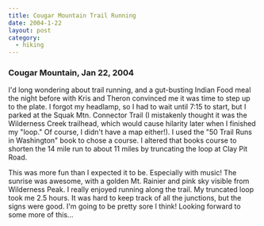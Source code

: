 ```yaml
---
title: Cougar Mountain Trail Running
date: 2004-1-22
layout: post
category:
  - hiking
---
```


### Cougar Mountain, Jan 22, 2004
I'd long wondering about trail running, and a gut-busting Indian Food
meal the night before with Kris and Theron convinced me it was time to
step up to the plate. I forgot my headlamp, so I had to wait until
7:15 to start, but I parked at the Squak Mtn. Connector Trail (I
mistakenly thought it was the Wilderness Creek trailhead, which would
cause hilarity later when I finished my "loop." Of course, I didn't
have a map either!). I used the "50 Trail Runs in Washington" book
to chose a course. I altered that books course to shorten the 14 mile
run to about 11 miles by truncating the loop at Clay Pit Road.


This was more fun than I expected it to be. Especially with music! The
sunrise was awesome, with a golden Mt. Rainier and pink sky visible
from Wilderness Peak. I really enjoyed running along the trail. My
truncated loop took me 2.5 hours. It was hard to keep track of all the
junctions, but the signs were good. I'm going to be pretty sore I
think! Looking forward to some more of this...
